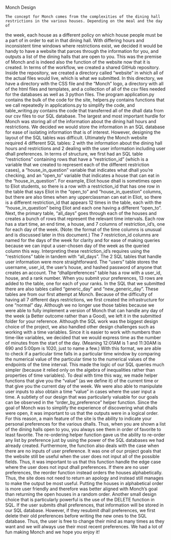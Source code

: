 Monch Design

	The concept for Monch comes from the complexities of the dining hall restrictions in the various houses. Depending on the meal and the day of
the week, each house as a different policy on which house people must be a part of in order to eat in that dining hall. With differing hours and
inconsistent time windows where restrictions exist, we decided it would be handy to have a website that parces through the information for you, and
outputs a list of the dining halls that are open to you. This was the premise of Monch and is indeed also the function of the website now that it is
created.
	In terms of the workflow, we created a shared GitHub repository. Inside the repository, we created a directory called “website” in which all of
the actual files would live, which is what we submitted. In this directory, we have a directory with the CSS file and the “Monch” logo, a directory
with all of the html files and templates, and a collection of all of the csv files needed for the databases as well as 3 python files. The program
application.py contains the bulk of the code for the site, helpers.py contains functions that we call repeatedly in applications.py to simplify the
code, and table_writing.py contains the code that transferred all of the dhall data from our csv files to our SQL database.
	The largest and most important hurdle for Monch was storing all of the information about the dining hall hours and restrictions. We decided we
would store the information in an SQL database for ease of isolating information that is of interest. However, designing the layout of the SQL
tables was difficult. Ultimately the Monch website required 4 different SQL tables: 2 with the information about the dining hall hours and restrictions
and 2 dealing with the user information including user dhall preferences.
    In terms of structure, we first had an SQL table “restrictions” containing rows that have a “restriction_id” (which is a variable that we created
to represent each of the different restriction cases), a “house_in_question” variable that indicates what dhall you’re checking, and an “open_to”
variable that indicates a house that can eat in the “house_in_question”. For example, Eliot house dhall is sometimes open to Eliot students, so there
is a row with a restriction_id that has one row in the table that says Eliot in the “open_to” and “house_in_question” columns, but there are also times
when any upperclassman can eat in Eliot, so there is a different restriction_id that appears 12 times in the table, each with the “house_in_question”
being Eliot and each one having a different “open_to”. Next, the primary table, “all_days” goes through each of the houses and creates a bunch of rows
that represent the relevant time intervals. Each row has a start time, an end time, a house, and 7 columns of restriction_id’s, one for each day of the
week. (Note: the format of the time columns is unusual and is discussed later in this document.) The 7 restriction_id columns are named for the days of
the week for clarity and for ease of making queries because we can input a user-chosen day of the week as the queried column this way. Interpreting
these restriction_id’s requires using the “restrictions” table in tandem with “all_days”.
    The 2 SQL tables that handle user information were more straightforward. The “users” table stores the username, user_id, the user’s house, and
hashed password of anyone that creates an account. The “dhallpreferences” table has a row with a user_id, house, and a rank number. When you submit your
preferences, 13 rows are added to the table, one for each of your ranks.
In the SQL that we submitted there are also tables called “generic_day” and “new_generic_day”. These tables are from our first attempt at Monch. Because
of the difficulty of having all 7 different days restrictions, we first created the infrastructure for one “normal” day. Although we no longer use those
tables because we were able to fully implement a version of Monch that can handle any day of the week (a Better outcome rather than a Good), we left it
in the submitted folder for your reference.
	Although the SQL work was the biggest design choice of the project, we also handled other design challenges such as working with a time variables.
Since it is easier to work with numbers than time-like variables, we decided that we would express time as the number of minutes from the start of the
day. (Meaning 12:01AM is 1 and 11:30AM is 690 and 5:00pm is 1020, just to name a few.) With this format, we are able to check if a particular time falls
in a particular time window by comparing the numerical value of the particular time to the numerical values of the endpoints of the time interval. This
made the logic of our SQL queries much simpler (because it relied only on the algebra of inequalities rather than properties of time variables). To deal
with time this way, we made helper functions that give you the “value” (as we define it) of the current time or that give you the current day of the
week. We were also able to manipulate user inputs to also obtain a time “value” in cases where the user input a time.
	A subtlety of our design that was particularly valuable for our goals can be observed in the “order_by_preference” helper function. Since the goal
of Monch was to simplify the experience of discovering what dhalls were open, it was important to us that the outputs were in a logical order. For this
reason, a main feature of the site is the ability to indicate your personal preferences for the various dhalls. Thus, when you are shown a list of the
dining halls open to you, you always see them in order of favorite to least favorite. The re-ordering helper function gave us the ability to re-order any
list by preference just by using the power of the SQL databases we had already created. Furthermore, the function also deals with the case when there
are no inputs of user preference. It was one of our project goals that the website still be useful when the user does not input all of the possible
fields. Thus, it was important to us that this function handle the edge case where the user does not input dhall preferences. If there are no user
preferences, the reorder function instead orders the houses alphabetically. Thus, the site does not need to return an apology and instead still manages
to make the output be most useful. Putting the houses in alphabetical order is more user friendly and therefore was better aligned with Monch’s goal
than returning the open houses in a random order.
	Another small design choice that is particularly powerful is the use of the DELETE function in SQL. If the user submits dhall preferences, that
information will be stored in our SQL database. However, if they resubmit dhall preferences, we first delete their old preferences before writing the
new ones to the SQL database. Thus, the user is free to change their mind as many times as they want and we will always use their most recent
preferences.
	We had a lot of fun making Monch and we hope you enjoy it!